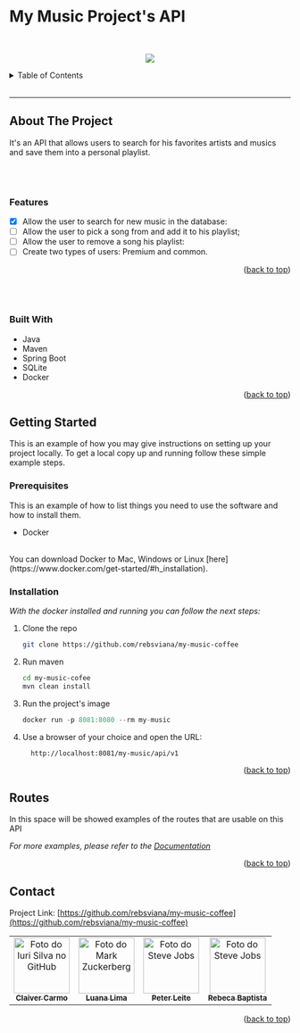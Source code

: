 <a name="readme-top"></a>

<h1 align="left"> My Music Project's API </h1>
<br>

<p align="center">
   <img src="http://img.shields.io/static/v1?label=STATUS&message=UNDER%20DEVELOPMENT&color=RED&style=for-the-badge"/>
</p>

<!-- TABLE OF CONTENTS -->
<details>
  <summary>Table of Contents</summary>
  <ol>
    <li>
      <a href="#about-the-project">About The Project</a>
      <ul>
        <li><a href="#features">Features</a></li>
      </ul>
       <ul>
        <li><a href="#built-with">Built With</a></li>
      </ul>
    </li>
    <li>
      <a href="#getting-started">Getting Started</a>
      <ul>
        <li><a href="#prerequisites">Prerequisites</a></li>
        <li><a href="#installation">Installation</a></li>
      </ul>
    </li>
    <li><a href="#routes">Routes</a></li>
    <li><a href="#Contat">Contact</a></li>
  </ol>
</details>
<br>
<hr>


<!-- ABOUT THE PROJECT -->
## About The Project

It's an API that allows users to search for his favorites artists and musics and save them into a personal playlist.

<br>
<br>




### Features
- [x]  Allow the user to search for new music in the database: 
- [ ]  Allow the user to pick a song from and add it to his playlist; 
- [ ]  Allow the user to remove a song his playlist: 
- [ ]  Create two types of users: Premium and common.

<p align="right">(<a href="#readme-top">back to top</a>)</p>

<br>
<br>


### Built With

* Java
* Maven
* Spring Boot
* SQLite
* Docker


<p align="right">(<a href="#readme-top">back to top</a>)</p>



<!-- GETTING STARTED -->
## Getting Started

This is an example of how you may give instructions on setting up your project locally.
To get a local copy up and running follow these simple example steps.
<br>

### Prerequisites

This is an example of how to list things you need to use the software and how to install them.
* Docker
<br>
You can download Docker to Mac, Windows or Linux [here](https://www.docker.com/get-started/#h_installation).

<br>


### Installation

_With the docker installed and running you can follow the next steps:_

1. Clone the repo
   ```sh
   git clone https://github.com/rebsviana/my-music-coffee
   ```
2. Run maven 
   ```sh
   cd my-music-cofee
   mvn clean install
   ```
4. Run the project's image
   ```js
   docker run -p 8081:8080 --rm my-music
   ```

5. Use a browser of your choice and open the URL:

         http://localhost:8081/my-music/api/v1

<p align="right">(<a href="#readme-top">back to top</a>)</p>



<!-- USAGE EXAMPLES -->
## Routes

In this space will be showed examples of the routes that are usable on this API

_For more examples, please refer to the [Documentation](https://example.com)_

<p align="right">(<a href="#readme-top">back to top</a>)</p>




<!-- CONTACT -->
## Contact


Project Link: [https://github.com/rebsviana/my-music-coffee](https://github.com/rebsviana/my-music-coffee)

<table>
  <tr>
    <td align="center">
      <a href="#">
        <img src="https://avatars3.githubusercontent.com/u/31936044" width="100px;" alt="Foto do Iuri Silva no GitHub"/><br>
        <sub>
          <b>Claiver Carmo</b>
        </sub>
      </a>
    </td>
    <td align="center">
      <a href="#">
        <img src="https://s2.glbimg.com/FUcw2usZfSTL6yCCGj3L3v3SpJ8=/smart/e.glbimg.com/og/ed/f/original/2019/04/25/zuckerberg_podcast.jpg" width="100px;" alt="Foto do Mark Zuckerberg"/><br>
        <sub>
          <b>Luana Lima</b>
        </sub>
      </a>
    </td>
    <td align="center">
      <a href="#">
        <img src="https://media.seudinheiro.com/cdn-cgi/image/fit=contain,width=640&,format=auto/uploads/2022/08/lebron-jams-nba-lakers-rep-1-628x353.jpg" width=100px; alt="Foto do Steve Jobs"/><br>
        <sub>
          <b>Peter Leite</b>
        </sub>
      </a>
    </td>
    <td align="center">
      <a href="#">
        <img src="https://miro.medium.com/max/360/0*1SkS3mSorArvY9kS.jpg" width="100px;" alt="Foto do Steve Jobs"/><br>
        <sub>
          <b>Rebeca Baptista</b>
        </sub>
      </a>
    </td>
  </tr>
</table>

<p align="right">(<a href="#readme-top">back to top</a>)</p>


